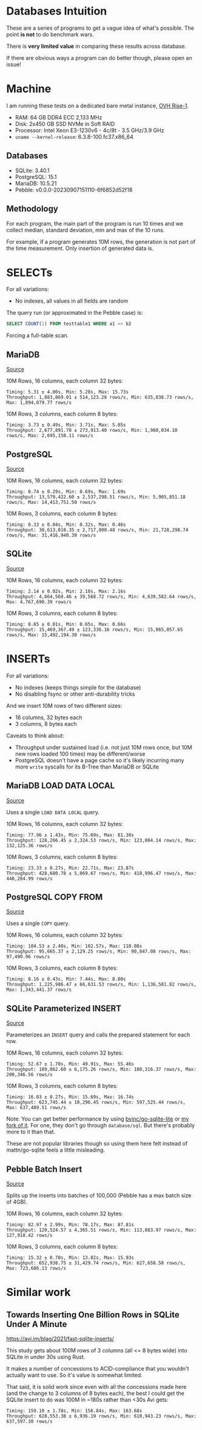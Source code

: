 # Databases Intuition

These are a series of programs to get a vague idea of what's
possible. The point **is not** to do benchmark wars.

There is **very limited value** in comparing these results across
database.

If there are obvious ways a program can do better though, please open
an issue!

# Machine

I am running these tests on a dedicated bare metal instance, [OVH
Rise-1](https://eco.us.ovhcloud.com/#filterType=range_element&filterValue=rise).

* RAM: 64 GB DDR4 ECC 2,133 MHz
* Disk: 2x450 GB SSD NVMe in Soft RAID
* Processor: Intel Xeon E3-1230v6 - 4c/8t - 3.5 GHz/3.9 GHz
* `uname --kernel-release`: 6.3.8-100.fc37.x86_64

## Databases

* SQLite: 3.40.1
* PostgreSQL: 15.1
* MariaDB: 10.5.21
* Pebble: v0.0.0-20230907151110-6f6852d52f18

## Methodology

For each program, the main part of the program is run 10 times and we
collect median, standard deviation, min and max of the 10 runs.

For example, if a program generates 10M rows, the generation is not
part of the time measurement. Only insertion of generated data is.

# SELECTs

For all variations:

* No indexes, all values in all fields are random

The query run (or approximated in the Pebble case) is:

```sql
SELECT COUNT(1) FROM testtable1 WHERE a1 <> b2
```

Forcing a full-table scan.

## MariaDB

[Source](./mariadb-select-count)

10M Rows, 16 columns, each column 32 bytes:

```
Timing: 5.31 ± 4.00s, Min: 5.28s, Max: 15.73s
Throughput: 1,883,869.01 ± 514,123.28 rows/s, Min: 635,838.73 rows/s, Max: 1,894,079.77 rows/s
```

10M Rows, 3 columns, each column 8 bytes:

```
Timing: 3.73 ± 0.49s, Min: 3.71s, Max: 5.05s
Throughput: 2,677,891.78 ± 273,913.40 rows/s, Min: 1,980,034.10 rows/s, Max: 2,695,158.11 rows/s
```

## PostgreSQL

[Source](./postgres-select-count)

10M Rows, 16 columns, each column 32 bytes:

```
Timing: 0.74 ± 0.29s, Min: 0.69s, Max: 1.69s
Throughput: 13,579,422.60 ± 2,537,298.51 rows/s, Min: 5,905,851.18 rows/s, Max: 14,413,751.50 rows/s
```

10M Rows, 3 columns, each column 8 bytes:

```
Timing: 0.33 ± 0.04s, Min: 0.32s, Max: 0.46s
Throughput: 30,613,018.35 ± 2,717,800.48 rows/s, Min: 21,728,298.74 rows/s, Max: 31,416,940.39 rows/s
```

## SQLite

[Source](./sqlite-select-count)

10M Rows, 16 columns, each column 32 bytes:

```
Timing: 2.14 ± 0.02s, Min: 2.10s, Max: 2.16s
Throughput: 4,664,568.46 ± 39,568.72 rows/s, Min: 4,639,582.64 rows/s, Max: 4,767,690.39 rows/s
```

10M Rows, 3 columns, each column 8 bytes:

```
Timing: 0.65 ± 0.01s, Min: 0.65s, Max: 0.66s
Throughput: 15,469,367.49 ± 123,336.16 rows/s, Min: 15,065,057.65 rows/s, Max: 15,492,194.30 rows/s
```

# INSERTs

For all variations:

* No indexes (keeps things simple for the database)
* No disabling fsync or other anti-durability tricks

And we insert 10M rows of two different sizes:

* 16 columns, 32 bytes each
* 3 columns, 8 bytes each

Caveats to think about:

* Throughput under sustained load (i.e. not just 10M rows once, but
  10M new rows loaded 100 times) may be different/worse
* PostgreSQL doesn't have a page cache so it's likely incurring many
  more `write` syscalls for its B-Tree than MariaDB or SQLite

## MariaDB LOAD DATA LOCAL

[Source](./mariadb-load-data)

Uses a single `LOAD DATA LOCAL` query.

10M Rows, 16 columns, each column 32 bytes:

```
Timing: 77.96 ± 1.43s, Min: 75.69s, Max: 81.30s
Throughput: 128,266.45 ± 2,324.53 rows/s, Min: 123,004.14 rows/s, Max: 132,125.36 rows/s
```

10M Rows, 3 columns, each column 8 bytes:

```
Timing: 23.33 ± 0.27s, Min: 22.71s, Max: 23.87s
Throughput: 428,680.78 ± 5,069.67 rows/s, Min: 418,996.47 rows/s, Max: 440,284.99 rows/s
```

## PostgreSQL COPY FROM

[Source](./postgres-copy)

Uses a single `COPY` query.

10M Rows, 16 columns, each column 32 bytes:

```
Timing: 104.53 ± 2.40s, Min: 102.57s, Max: 110.08s
Throughput: 95,665.37 ± 2,129.25 rows/s, Min: 90,847.08 rows/s, Max: 97,490.96 rows/s
```

10M Rows, 3 columns, each column 8 bytes:

```
Timing: 8.16 ± 0.43s, Min: 7.44s, Max: 8.80s
Throughput: 1,225,986.47 ± 66,631.53 rows/s, Min: 1,136,581.82 rows/s, Max: 1,343,441.37 rows/s
```

## SQLite Parameterized INSERT

[Source](./sqlite-insert-prepared)

Parameterizes an `INSERT` query and calls the prepared statement for
each row.

10M Rows, 16 columns, each column 32 bytes:

```
Timing: 52.67 ± 1.70s, Min: 49.91s, Max: 55.46s
Throughput: 189,862.60 ± 6,175.26 rows/s, Min: 180,316.37 rows/s, Max: 200,346.56 rows/s
```

10M Rows, 3 columns, each column 8 bytes:

```
Timing: 16.03 ± 0.27s, Min: 15.69s, Max: 16.74s
Throughput: 623,745.44 ± 10,296.45 rows/s, Min: 597,525.44 rows/s, Max: 637,489.51 rows/s
```

Note: You can get better performance by using
[bvinc/go-sqlite-lite](https://github.com/bvinc/go-sqlite-lite) or [my
fork of it](https://github.com/eatonphil/gosqlite). For one, they
don't go through `database/sql`. But there's probably more to it than
that.

These are not popular libraries though so using them here felt instead
of mattn/go-sqlite feels a little misleading.

## Pebble Batch Insert

[Source](./pebble-batch-insert)

Splits up the inserts into batches of 100,000 (Pebble has a max
batch size of 4GB).

10M Rows, 16 columns, each column 32 bytes:

```
Timing: 82.97 ± 2.99s, Min: 78.17s, Max: 87.81s
Throughput: 120,524.57 ± 4,365.51 rows/s, Min: 113,883.97 rows/s, Max: 127,918.42 rows/s
```

10M Rows, 3 columns, each column 8 bytes:

```
Timing: 15.32 ± 0.70s, Min: 13.82s, Max: 15.93s
Throughput: 652,938.75 ± 31,429.74 rows/s, Min: 627,658.58 rows/s, Max: 723,686.13 rows/s
```

# Similar work

## Towards Inserting One Billion Rows in SQLite Under A Minute

https://avi.im/blag/2021/fast-sqlite-inserts/

This study gets about 100M rows of 3 columns (all <= 8 bytes wide)
into SQLite in under 30s using Rust.

It makes a number of concessions to ACID-compliance that you wouldn't
actually want to use. So it's value is somewhat limited.

That said, it is solid work since even with all the concessions made
here (and the change to 3 columns of 8 bytes each), the best I could
get the SQLite insert to do was 100M in ~180s rather than <30s Avi
gets:

```
Timing: 159.10 ± 1.78s, Min: 156.84s, Max: 163.68s
Throughput: 628,553.38 ± 6,936.19 rows/s, Min: 610,943.23 rows/s, Max: 637,597.30 rows/s
```
